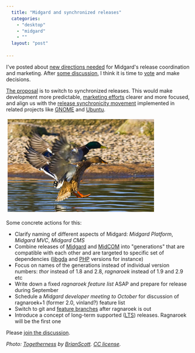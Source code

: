 ```yaml
---
  title: "Midgard and synchronized releases"
  categories: 
    - "desktop"
    - "midgard"
    - ""
  layout: "post"

---
```

<p>
I've posted about <a href="http://bergie.iki.fi/blog/midgard_releases_and_marketing/">new directions needed</a> for Midgard's release coordination and marketing. After <a href="http://www.midgard-project.org/discussion/developer-forum/midgard_releases-marketing_and_documentation/">some discussion</a>, I think it is time to <a href="http://www.midgard-project.org/discussion/developer-forum/vote-midgard_release_synchronicity/">vote</a> and make decisions.
</p><p>
<a href="http://www.midgard-project.org/discussion/developer-forum/vote-midgard_release_synchronicity/">The proposal</a> is to switch to synchronized releases. This would make development more predictable, <a href="http://nettiapina.fi/blog/2008/07/17/marketing-midgard/">marketing efforts</a> clearer and more focused, and align us with the <a href="http://www.markshuttleworth.com/archives/150">release synchronicity movement</a> implemented in related projects like <a href="http://www.gnome.org/">GNOME</a> and <a href="http://www.ubuntu.com/">Ubuntu</a>.
</p><p>
<img src="/files/togetherness-brianscott.jpg" height="253" width="400" border="0" hspace="4" vspace="4" alt="Togetherness by BrianScott" title="Togetherness by BrianScott" /></p><p>
Some concrete actions for this:
</p><ul><li>Clarify naming of different aspects of Midgard: <em>Midgard Platform</em>, <em>Midgard MVC</em>, <em>Midgard CMS</em></li>
<li>Combine releases of <a href="http://www.midgard-project.org/midgard">Midgard</a> and <a href="http://www.midgard-project.org/documentation/midcom">MidCOM</a> into "generations" that are compatible with each other and are targeted to specific set of dependencies (<a href="http://www.gnome-db.org/">libgda</a> and <a href="http://php.net/">PHP</a> versions for instance)</li>
<li>Focus on names of the generations instead of individual version numbers: <em>thor</em> instead of 1.8 and 2.8, <em>ragnaroek</em> instead of 1.9 and 2.9 etc</li>
<li>Write down a fixed <em>ragnaroek feature list</em> ASAP and prepare for release during September</li>
<li>Schedule a <em>Midgard developer meeting to October</em> for discussion of ragnaroek+1 (former 2.0, vinland?) feature list</li>
<li>Switch to git and <a href="http://wiki.winehq.org/GitBranches">feature branches</a> after ragnaroek is out</li>
<li>Introduce a concept of long-term supported (<a href="https://wiki.ubuntu.com/LTS">LTS</a>) releases. Ragnaroek will be the first one</li>
</ul><p>
Please <a href="http://www.midgard-project.org/discussion/developer-forum/vote-midgard_release_synchronicity/">join the discussion</a>.
</p><p>
<em>Photo: </em><em><a href="http://flickr.com/photos/brianscott/2431595694/">Togetherness</a></em><em> by </em><em><a href="http://flickr.com/photos/brianscott/">BrianScott</a></em><em>. </em><em><a href="http://creativecommons.org/licenses/by-nd/2.0/deed.en">CC license</a></em><em>.</em>
</p>